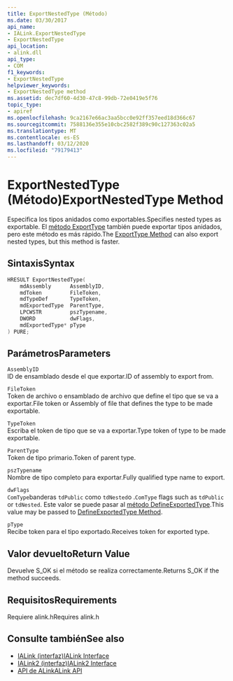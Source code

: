 ```yaml
---
title: ExportNestedType (Método)
ms.date: 03/30/2017
api_name:
- IALink.ExportNestedType
- ExportNestedType
api_location:
- alink.dll
api_type:
- COM
f1_keywords:
- ExportNestedType
helpviewer_keywords:
- ExportNestedType method
ms.assetid: dec7df60-4d30-47c8-99db-72e0419e5f76
topic_type:
- apiref
ms.openlocfilehash: 9ca2167e66ac3aa5bcc0e92ff357eed18d366c67
ms.sourcegitcommit: 7588136e355e10cbc2582f389c90c127363c02a5
ms.translationtype: MT
ms.contentlocale: es-ES
ms.lasthandoff: 03/12/2020
ms.locfileid: "79179413"
---
```

# <a name="exportnestedtype-method"></a><span data-ttu-id="ec5d8-102">ExportNestedType (Método)</span><span class="sxs-lookup"><span data-stu-id="ec5d8-102">ExportNestedType Method</span></span>
<span data-ttu-id="ec5d8-103">Especifica los tipos anidados como exportables.</span><span class="sxs-lookup"><span data-stu-id="ec5d8-103">Specifies nested types as exportable.</span></span> <span data-ttu-id="ec5d8-104">El [método ExportType](exporttype-method.md) también puede exportar tipos anidados, pero este método es más rápido.</span><span class="sxs-lookup"><span data-stu-id="ec5d8-104">The [ExportType Method](exporttype-method.md) can also export nested types, but this method is faster.</span></span>  
  
## <a name="syntax"></a><span data-ttu-id="ec5d8-105">Sintaxis</span><span class="sxs-lookup"><span data-stu-id="ec5d8-105">Syntax</span></span>  
  
```cpp  
HRESULT ExportNestedType(  
    mdAssembly      AssemblyID,  
    mdToken         FileToken,  
    mdTypeDef       TypeToken,  
    mdExportedType  ParentType,  
    LPCWSTR         pszTypename,  
    DWORD           dwFlags,  
    mdExportedType* pType  
) PURE;
```  
  
## <a name="parameters"></a><span data-ttu-id="ec5d8-106">Parámetros</span><span class="sxs-lookup"><span data-stu-id="ec5d8-106">Parameters</span></span>  
 `AssemblyID`  
 <span data-ttu-id="ec5d8-107">ID de ensamblado desde el que exportar.</span><span class="sxs-lookup"><span data-stu-id="ec5d8-107">ID of assembly to export from.</span></span>  
  
 `FileToken`  
 <span data-ttu-id="ec5d8-108">Token de archivo o ensamblado de archivo que define el tipo que se va a exportar.</span><span class="sxs-lookup"><span data-stu-id="ec5d8-108">File token or Assembly of file that defines the type to be made exportable.</span></span>  
  
 `TypeToken`  
 <span data-ttu-id="ec5d8-109">Escriba el token de tipo que se va a exportar.</span><span class="sxs-lookup"><span data-stu-id="ec5d8-109">Type token of type to be made exportable.</span></span>  
  
 `ParentType`  
 <span data-ttu-id="ec5d8-110">Token de tipo primario.</span><span class="sxs-lookup"><span data-stu-id="ec5d8-110">Token of parent type.</span></span>  
  
 `pszTypename`  
 <span data-ttu-id="ec5d8-111">Nombre de tipo completo para exportar.</span><span class="sxs-lookup"><span data-stu-id="ec5d8-111">Fully qualified type name to export.</span></span>  
  
 `dwFlags`  
 <span data-ttu-id="ec5d8-112">`ComType`banderas `tdPublic` como `tdNested`o .</span><span class="sxs-lookup"><span data-stu-id="ec5d8-112">`ComType` flags such as `tdPublic` or `tdNested`.</span></span> <span data-ttu-id="ec5d8-113">Este valor se puede pasar al [método DefineExportedType](../metadata/imetadataassemblyemit-defineexportedtype-method.md).</span><span class="sxs-lookup"><span data-stu-id="ec5d8-113">This value may be passed to [DefineExportedType Method](../metadata/imetadataassemblyemit-defineexportedtype-method.md).</span></span>  
  
 `pType`  
 <span data-ttu-id="ec5d8-114">Recibe token para el tipo exportado.</span><span class="sxs-lookup"><span data-stu-id="ec5d8-114">Receives token for exported type.</span></span>  
  
## <a name="return-value"></a><span data-ttu-id="ec5d8-115">Valor devuelto</span><span class="sxs-lookup"><span data-stu-id="ec5d8-115">Return Value</span></span>  
 <span data-ttu-id="ec5d8-116">Devuelve S_OK si el método se realiza correctamente.</span><span class="sxs-lookup"><span data-stu-id="ec5d8-116">Returns S_OK if the method succeeds.</span></span>  
  
## <a name="requirements"></a><span data-ttu-id="ec5d8-117">Requisitos</span><span class="sxs-lookup"><span data-stu-id="ec5d8-117">Requirements</span></span>  
 <span data-ttu-id="ec5d8-118">Requiere alink.h</span><span class="sxs-lookup"><span data-stu-id="ec5d8-118">Requires alink.h</span></span>  
  
## <a name="see-also"></a><span data-ttu-id="ec5d8-119">Consulte también</span><span class="sxs-lookup"><span data-stu-id="ec5d8-119">See also</span></span>

- [<span data-ttu-id="ec5d8-120">IALink (interfaz)</span><span class="sxs-lookup"><span data-stu-id="ec5d8-120">IALink Interface</span></span>](ialink-interface.md)
- [<span data-ttu-id="ec5d8-121">IALink2 (interfaz)</span><span class="sxs-lookup"><span data-stu-id="ec5d8-121">IALink2 Interface</span></span>](ialink2-interface.md)
- [<span data-ttu-id="ec5d8-122">API de ALink</span><span class="sxs-lookup"><span data-stu-id="ec5d8-122">ALink API</span></span>](index.md)
